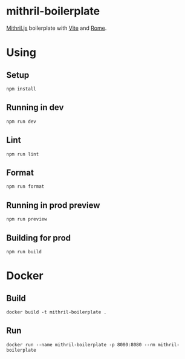 # mithril-boilerplate

[Mithril.js](https://mithril.js.org/) boilerplate with [Vite](https://vitejs.dev/) and [Rome](https://rome.tools/).

# Using

## Setup
```shell
npm install
```

## Running in dev
```shell
npm run dev
```

## Lint
```shell
npm run lint
```

## Format
```shell
npm run format
```

## Running in prod preview
```shell
npm run preview
```

## Building for prod
```shell
npm run build
```

# Docker

## Build
```shell
docker build -t mithril-boilerplate .
```

## Run
```shell
docker run --name mithril-boilerplate -p 8080:8080 --rm mithril-boilerplate
```
